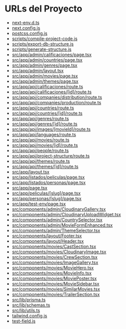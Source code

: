 # URLs del Proyecto

- [next-env.d.ts](https://raw.githubusercontent.com/diegopapic/cinenacional/main/next-env.d.ts)
- [next.config.js](https://raw.githubusercontent.com/diegopapic/cinenacional/main/next.config.js)
- [postcss.config.js](https://raw.githubusercontent.com/diegopapic/cinenacional/main/postcss.config.js)
- [scripts/compile-project-code.js](https://raw.githubusercontent.com/diegopapic/cinenacional/main/scripts/compile-project-code.js)
- [scripts/export-db-structure.js](https://raw.githubusercontent.com/diegopapic/cinenacional/main/scripts/export-db-structure.js)
- [scripts/generate-structure.js](https://raw.githubusercontent.com/diegopapic/cinenacional/main/scripts/generate-structure.js)
- [src/app/admin/calificaciones/page.tsx](https://raw.githubusercontent.com/diegopapic/cinenacional/main/src/app/admin/calificaciones/page.tsx)
- [src/app/admin/countries/page.tsx](https://raw.githubusercontent.com/diegopapic/cinenacional/main/src/app/admin/countries/page.tsx)
- [src/app/admin/genres/page.tsx](https://raw.githubusercontent.com/diegopapic/cinenacional/main/src/app/admin/genres/page.tsx)
- [src/app/admin/layout.tsx](https://raw.githubusercontent.com/diegopapic/cinenacional/main/src/app/admin/layout.tsx)
- [src/app/admin/movies/page.tsx](https://raw.githubusercontent.com/diegopapic/cinenacional/main/src/app/admin/movies/page.tsx)
- [src/app/admin/themes/page.tsx](https://raw.githubusercontent.com/diegopapic/cinenacional/main/src/app/admin/themes/page.tsx)
- [src/app/api/calificaciones/route.ts](https://raw.githubusercontent.com/diegopapic/cinenacional/main/src/app/api/calificaciones/route.ts)
- [src/app/api/calificaciones/[id]/route.ts](https://raw.githubusercontent.com/diegopapic/cinenacional/main/src/app/api/calificaciones/[id]/route.ts)
- [src/app/api/companies/distribution/route.ts](https://raw.githubusercontent.com/diegopapic/cinenacional/main/src/app/api/companies/distribution/route.ts)
- [src/app/api/companies/production/route.ts](https://raw.githubusercontent.com/diegopapic/cinenacional/main/src/app/api/companies/production/route.ts)
- [src/app/api/countries/route.ts](https://raw.githubusercontent.com/diegopapic/cinenacional/main/src/app/api/countries/route.ts)
- [src/app/api/countries/[id]/route.ts](https://raw.githubusercontent.com/diegopapic/cinenacional/main/src/app/api/countries/[id]/route.ts)
- [src/app/api/genres/route.ts](https://raw.githubusercontent.com/diegopapic/cinenacional/main/src/app/api/genres/route.ts)
- [src/app/api/genres/[id]/route.ts](https://raw.githubusercontent.com/diegopapic/cinenacional/main/src/app/api/genres/[id]/route.ts)
- [src/app/api/images/[movieId]/route.ts](https://raw.githubusercontent.com/diegopapic/cinenacional/main/src/app/api/images/[movieId]/route.ts)
- [src/app/api/languages/route.ts](https://raw.githubusercontent.com/diegopapic/cinenacional/main/src/app/api/languages/route.ts)
- [src/app/api/movies/route.ts](https://raw.githubusercontent.com/diegopapic/cinenacional/main/src/app/api/movies/route.ts)
- [src/app/api/movies/[id]/route.ts](https://raw.githubusercontent.com/diegopapic/cinenacional/main/src/app/api/movies/[id]/route.ts)
- [src/app/api/people/route.ts](https://raw.githubusercontent.com/diegopapic/cinenacional/main/src/app/api/people/route.ts)
- [src/app/api/project-structure/route.ts](https://raw.githubusercontent.com/diegopapic/cinenacional/main/src/app/api/project-structure/route.ts)
- [src/app/api/themes/route.ts](https://raw.githubusercontent.com/diegopapic/cinenacional/main/src/app/api/themes/route.ts)
- [src/app/api/themes/[id]/route.ts](https://raw.githubusercontent.com/diegopapic/cinenacional/main/src/app/api/themes/[id]/route.ts)
- [src/app/layout.tsx](https://raw.githubusercontent.com/diegopapic/cinenacional/main/src/app/layout.tsx)
- [src/app/listados/peliculas/page.tsx](https://raw.githubusercontent.com/diegopapic/cinenacional/main/src/app/listados/peliculas/page.tsx)
- [src/app/listados/personas/page.tsx](https://raw.githubusercontent.com/diegopapic/cinenacional/main/src/app/listados/personas/page.tsx)
- [src/app/page.tsx](https://raw.githubusercontent.com/diegopapic/cinenacional/main/src/app/page.tsx)
- [src/app/peliculas/[slug]/page.tsx](https://raw.githubusercontent.com/diegopapic/cinenacional/main/src/app/peliculas/[slug]/page.tsx)
- [src/app/personas/[slug]/page.tsx](https://raw.githubusercontent.com/diegopapic/cinenacional/main/src/app/personas/[slug]/page.tsx)
- [src/app/test-env/page.tsx](https://raw.githubusercontent.com/diegopapic/cinenacional/main/src/app/test-env/page.tsx)
- [src/components/admin/CloudinaryGallery.tsx](https://raw.githubusercontent.com/diegopapic/cinenacional/main/src/components/admin/CloudinaryGallery.tsx)
- [src/components/admin/CloudinaryUploadWidget.tsx](https://raw.githubusercontent.com/diegopapic/cinenacional/main/src/components/admin/CloudinaryUploadWidget.tsx)
- [src/components/admin/CountrySelector.tsx](https://raw.githubusercontent.com/diegopapic/cinenacional/main/src/components/admin/CountrySelector.tsx)
- [src/components/admin/MovieFormEnhanced.tsx](https://raw.githubusercontent.com/diegopapic/cinenacional/main/src/components/admin/MovieFormEnhanced.tsx)
- [src/components/admin/ThemeSelector.tsx](https://raw.githubusercontent.com/diegopapic/cinenacional/main/src/components/admin/ThemeSelector.tsx)
- [src/components/layout/Footer.tsx](https://raw.githubusercontent.com/diegopapic/cinenacional/main/src/components/layout/Footer.tsx)
- [src/components/layout/Header.tsx](https://raw.githubusercontent.com/diegopapic/cinenacional/main/src/components/layout/Header.tsx)
- [src/components/movies/CastSection.tsx](https://raw.githubusercontent.com/diegopapic/cinenacional/main/src/components/movies/CastSection.tsx)
- [src/components/movies/CloudinaryImage.tsx](https://raw.githubusercontent.com/diegopapic/cinenacional/main/src/components/movies/CloudinaryImage.tsx)
- [src/components/movies/CrewSection.tsx](https://raw.githubusercontent.com/diegopapic/cinenacional/main/src/components/movies/CrewSection.tsx)
- [src/components/movies/ImageGallery.tsx](https://raw.githubusercontent.com/diegopapic/cinenacional/main/src/components/movies/ImageGallery.tsx)
- [src/components/movies/MovieHero.tsx](https://raw.githubusercontent.com/diegopapic/cinenacional/main/src/components/movies/MovieHero.tsx)
- [src/components/movies/MovieInfo.tsx](https://raw.githubusercontent.com/diegopapic/cinenacional/main/src/components/movies/MovieInfo.tsx)
- [src/components/movies/MoviePoster.tsx](https://raw.githubusercontent.com/diegopapic/cinenacional/main/src/components/movies/MoviePoster.tsx)
- [src/components/movies/MovieSidebar.tsx](https://raw.githubusercontent.com/diegopapic/cinenacional/main/src/components/movies/MovieSidebar.tsx)
- [src/components/movies/SimilarMovies.tsx](https://raw.githubusercontent.com/diegopapic/cinenacional/main/src/components/movies/SimilarMovies.tsx)
- [src/components/movies/TrailerSection.tsx](https://raw.githubusercontent.com/diegopapic/cinenacional/main/src/components/movies/TrailerSection.tsx)
- [src/lib/prisma.ts](https://raw.githubusercontent.com/diegopapic/cinenacional/main/src/lib/prisma.ts)
- [src/lib/schemas.ts](https://raw.githubusercontent.com/diegopapic/cinenacional/main/src/lib/schemas.ts)
- [src/lib/utils.ts](https://raw.githubusercontent.com/diegopapic/cinenacional/main/src/lib/utils.ts)
- [tailwind.config.js](https://raw.githubusercontent.com/diegopapic/cinenacional/main/tailwind.config.js)
- [test-field.js](https://raw.githubusercontent.com/diegopapic/cinenacional/main/test-field.js)